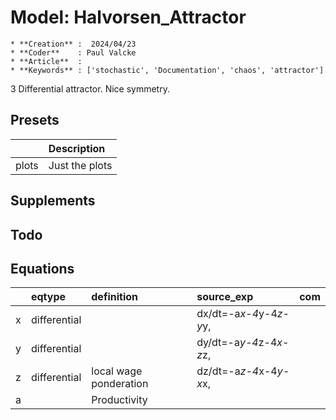# Model: Halvorsen_Attractor


    * **Creation** :  2024/04/23
    * **Coder**    : Paul Valcke
    * **Article**  : 
    * **Keywords** : ['stochastic', 'Documentation', 'chaos', 'attractor']
    

3 Differential attractor. Nice symmetry.




## Presets
|       | Description    |
|:------|:---------------|
| plots | Just the plots |
## Supplements

## Todo

## Equations
|    | eqtype       | definition             | source_exp              | com   |
|:---|:-------------|:-----------------------|:------------------------|:------|
| x  | differential |                        | dx/dt=-a*x-4*y-4*z-y*y, |       |
| y  | differential |                        | dy/dt=-a*y-4*z-4*x-z*z, |       |
| z  | differential | local wage ponderation | dz/dt=-a*z-4*x-4*y-x*x, |       |
| a  |              | Productivity           |                         |       |